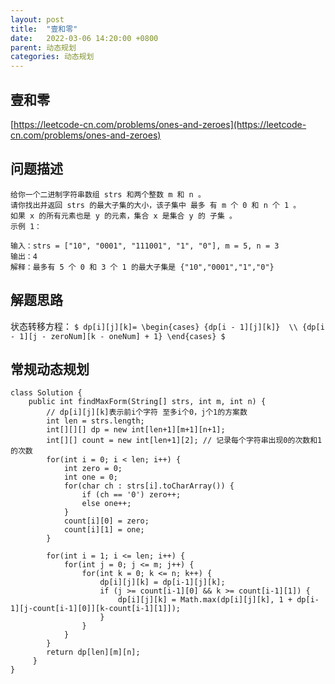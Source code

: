 ```yaml
---
layout: post
title:  "壹和零"
date:   2022-03-06 14:20:00 +0800
parent: 动态规划
categories: 动态规划
---
```

## 壹和零
[https://leetcode-cn.com/problems/ones-and-zeroes](https://leetcode-cn.com/problems/ones-and-zeroes)

## 问题描述
```
给你一个二进制字符串数组 strs 和两个整数 m 和 n 。
请你找出并返回 strs 的最大子集的大小，该子集中 最多 有 m 个 0 和 n 个 1 。
如果 x 的所有元素也是 y 的元素，集合 x 是集合 y 的 子集 。
示例 1：

输入：strs = ["10", "0001", "111001", "1", "0"], m = 5, n = 3
输出：4
解释：最多有 5 个 0 和 3 个 1 的最大子集是 {"10","0001","1","0"}
```
## 解题思路
状态转移方程：
`$
dp[i][j][k]= \begin{cases} {dp[i - 1][j][k]} 
\\ {dp[i - 1][j - zeroNum][k - oneNum] + 1} \end{cases}
$`

## 常规动态规划
```
class Solution {
    public int findMaxForm(String[] strs, int m, int n) {
        // dp[i][j][k]表示前i个字符 至多i个0，j个1的方案数
        int len = strs.length;
        int[][][] dp = new int[len+1][m+1][n+1];
        int[][] count = new int[len+1][2]; // 记录每个字符串出现0的次数和1的次数
        for(int i = 0; i < len; i++) {
            int zero = 0;
            int one = 0;
            for(char ch : strs[i].toCharArray()) {
                if (ch == '0') zero++;
                else one++;
            }
            count[i][0] = zero;
            count[i][1] = one;
        }

        for(int i = 1; i <= len; i++) {
            for(int j = 0; j <= m; j++) {
                for(int k = 0; k <= n; k++) {
                    dp[i][j][k] = dp[i-1][j][k];
                    if (j >= count[i-1][0] && k >= count[i-1][1]) {
                        dp[i][j][k] = Math.max(dp[i][j][k], 1 + dp[i-1][j-count[i-1][0]][k-count[i-1][1]]);
                    }
                }
            }
        }
        return dp[len][m][n];
     }
}
```